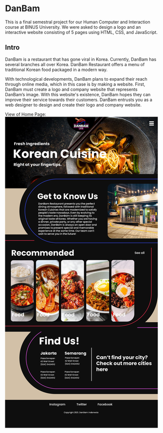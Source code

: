 # DanBam

This is a final semestral project for our Human Computer and Interaction course at BINUS University. We were asked to design a logo and an interactive website consisting of 5 pages using HTML, CSS, and JavaScript.

## Intro
DanBam is a restaurant that has gone viral in Korea. Currently, DanBam has several branches all over Korea. DanBam Restaurant offers a menu of traditional Korean food packaged in a modern way.

With technological developments, DanBam plans to expand their reach through online media, which in this case is by making a website. First, DanBam must create a logo and company website that represents DanBam’s image. With this website's existence, DanBam hopes they can improve their service towards their customers. DanBam entrusts you as a web designer to design and create their logo and company website.

View of Home Page:
![plot](./images/home.png)

